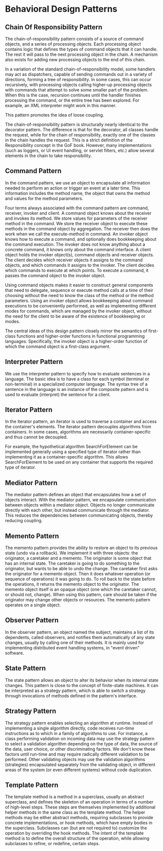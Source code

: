 # Behavioral Design Patterns

## Chain Of Responsibility Pattern
The chain-of-responsibility pattern consists of a source of command objects, and a series of processing objects. Each processing object contains logic that defines the types of command objects that it can handle.
The rest it will pass to the next processing object in the chain. A mechanism also exists for adding new processing objects to the end of this chain.

In a variation of the standard chain-of-responsibility model, some handlers may act as dispatchers, capable of sending commands out in a variety of directions, forming a tree of responsibility.
In some cases, this can occur recursively, with processing objects calling higher-up processing objects with commands that attempt to solve some smaller part of the problem.
When this is the case, recursion continues until the handler finishes processing the command, or the entire tree has been explored. For example, an XML interpreter might work in this manner.

This pattern promotes the idea of loose coupling.

The chain-of-responsibility pattern is structurally nearly identical to the decorator pattern.
The difference is that for the decorator, all classes handle the request, while for the chain of responsibility, exactly one of the classes in the chain handles the request.
This is a strict definition of the Responsibility concept in the GoF book. However, many implementations (such as loggers, or UI event handling, or servlet filters, etc.) allow several elements in the chain to take responsibility.

## Command Pattern
In the command pattern, we use an object to encapsulate all information needed to perform an action or trigger an event at a later time. This information includes the method name, the object that owns the method and values for the
method parameters.

Four terms always associated with the command pattern are command, receiver, invoker and client. A command object knows about the receiver and invokes its method. We store values for parameters of the receiver method in the command.
We store the receiver object to execute these methods in the command object by aggregation. The receiver then does the work when we call the execute-method in command.
An invoker object knows how to execute a command, and optionally does bookkeeping about the command execution. The invoker does not know anything about a concrete command, it knows only about the command interface.
A client object holds the invoker object(s), command objects and receiver objects. The client decides which receiver objects it assigns to the command objects, and which commands it assigns to the invoker.
The client decides which commands to execute at which points. To execute a command, it passes the command object to the invoker object.

Using command objects makes it easier to construct general components that need to delegate, sequence or execute method calls at a time of their choosing without the need to know the class of the method or the method parameters.
Using an invoker object allows bookkeeping about command executions to be conveniently performed, as well as implementing different modes for commands, which are managed by the invoker object, without the need for the client to
be aware of the existence of bookkeeping or modes.

The central ideas of this design pattern closely mirror the semantics of first-class functions and higher-order functions in functional programming languages. Specifically, the invoker object is a higher-order function of which
the command object is a first-class argument.

## Interpreter Pattern
We use the interpreter pattern to specify how to evaluate sentences in a language. The basic idea is to have a class for each symbol (terminal or non-terminal) in a specialized computer language.
The syntax tree of a sentence in the language is an instance of the composite pattern and is used to evaluate (interpret) the sentence for a client.

## Iterator Pattern
In the iterator pattern, an iterator is used to traverse a container and access the container's elements. The iterator pattern decouples algorithms from containers.
In some cases, algorithms are necessarily container-specific and thus cannot be decoupled.

For example, the hypothetical algorithm SearchForElement can be implemented generally using a specified type of iterator rather than implementing it as a container-specific algorithm.
This allows SearchForElement to be used on any container that supports the required type of iterator.

## Mediator Pattern
The mediator pattern defines an object that encapsulates how a set of objects interact. With the mediator pattern, we encapsulate communication between objects within a mediator object.
Objects no longer communicate directly with each other, but instead communicate through the mediator. This reduces the dependencies between communicating objects, thereby reducing coupling.

## Memento Pattern
The memento pattern provides the ability to restore an object to its previous state (undo via a rollback).
We implement it with three objects: the originator, a caretaker and a memento. The originator is some object that has an internal state.
The caretaker is going to do something to the originator, but wants to be able to undo the change.
The caretaker first asks the originator for a memento object. Then it does whatever operation (or sequence of operations) it was going to do.
To roll back to the state before the operations, it returns the memento object to the originator.
The memento object itself is an opaque object (one which the caretaker cannot, or should not, change).
When using this pattern, care should be taken if the originator may change other objects or resources. The memento pattern operates on a single object.

## Observer Pattern
In the observer pattern, an object named the subject, maintains a list of its dependents, called observers, and notifies them automatically of any state changes,
usually by calling one of their methods. It is mainly used for implementing distributed event handling systems, in "event driven" software.

## State Pattern
The state pattern allows an object to alter its behavior when its internal state changes. This pattern is close to the concept of finite-state machines.
It can be interpreted as a strategy pattern, which is able to switch a strategy through invocations of methods defined in the pattern's interface.

## Strategy Pattern
The strategy pattern enables selecting an algorithm at runtime. Instead of implementing a single algorithm directly, code receives run-time instructions as to which in a family of algorithms to use.
For instance, a class performing validation on incoming data may use the strategy pattern to select a validation algorithm depending on the type of data, the source of the data, user choice, or other discriminating factors.
We don't know these factors until run-time and may require radically different validation to be performed. Other validating objects may use the validation algorithms (strategies) encapsulated separately from the validating object,
in different areas of the system (or even different systems) without code duplication.

## Template Pattern
The template method is a method in a superclass, usually an abstract superclass, and defines the skeleton of an operation in terms of a number of high-level steps.
These steps are themselves implemented by additional helper methods in the same class as the template method.
The helper methods may be either abstract methods, requiring subclasses to provide concrete implementations, or hook methods,
which have empty bodies in the superclass. Subclasses can (but are not required to) customize the operation by overriding the hook methods.
The intent of the template method is to define the overall structure of the operation, while allowing subclasses to refine, or redefine, certain steps.
